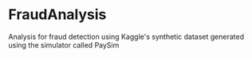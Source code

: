 # FraudAnalysis
Analysis for fraud detection using Kaggle's synthetic dataset generated using the simulator called PaySim
